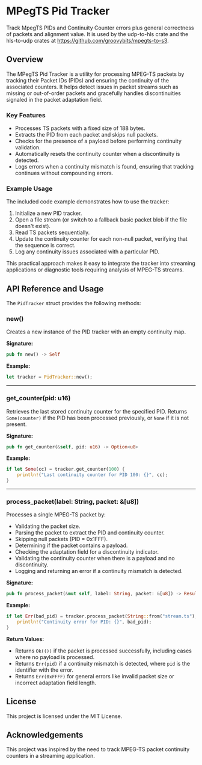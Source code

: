 # MPegTS Pid Tracker

Track MpegTS PIDs and Continuity Counter errors plus general correctness of packets and alignment value. It is used by the udp-to-hls crate and the hls-to-udp crates at https://github.com/groovybits/mpegts-to-s3.

## Overview

The MPegTS Pid Tracker is a utility for processing MPEG-TS packets by tracking their Packet IDs (PIDs) and ensuring the continuity of the associated counters. It helps detect issues in packet streams such as missing or out-of-order packets and gracefully handles discontinuities signaled in the packet adaptation field.

### Key Features

- Processes TS packets with a fixed size of 188 bytes.
- Extracts the PID from each packet and skips null packets.
- Checks for the presence of a payload before performing continuity validation.
- Automatically resets the continuity counter when a discontinuity is detected.
- Logs errors when a continuity mismatch is found, ensuring that tracking continues without compounding errors.

### Example Usage

The included code example demonstrates how to use the tracker:

1. Initialize a new PID tracker.
2. Open a file stream (or switch to a fallback basic packet blob if the file doesn't exist).
3. Read TS packets sequentially.
4. Update the continuity counter for each non-null packet, verifying that the sequence is correct.
5. Log any continuity issues associated with a particular PID.

This practical approach makes it easy to integrate the tracker into streaming applications or diagnostic tools requiring analysis of MPEG-TS streams.

## API Reference and Usage

The `PidTracker` struct provides the following methods:
### new()
Creates a new instance of the PID tracker with an empty continuity map.

**Signature:**
```rust
pub fn new() -> Self
```

**Example:**
```rust
let tracker = PidTracker::new();
```

---

### get_counter(pid: u16)
Retrieves the last stored continuity counter for the specified PID. Returns `Some(counter)` if the PID has been processed previously, or `None` if it is not present.

**Signature:**
```rust
pub fn get_counter(&self, pid: u16) -> Option<u8>
```

**Example:**
```rust
if let Some(cc) = tracker.get_counter(100) {
    println!("Last continuity counter for PID 100: {}", cc);
}
```

---

### process_packet(label: String, packet: &[u8])
Processes a single MPEG-TS packet by:
- Validating the packet size.
- Parsing the packet to extract the PID and continuity counter.
- Skipping null packets (PID = 0x1FFF).
- Determining if the packet contains a payload.
- Checking the adaptation field for a discontinuity indicator.
- Validating the continuity counter when there is a payload and no discontinuity.
- Logging and returning an error if a continuity mismatch is detected.

**Signature:**
```rust
pub fn process_packet(&mut self, label: String, packet: &[u8]) -> Result<(), u16>
```

**Example:**
```rust
if let Err(bad_pid) = tracker.process_packet(String::from("stream.ts"), &packet) {
    println!("Continuity error for PID: {}", bad_pid);
}
```

**Return Values:**
- Returns `Ok(())` if the packet is processed successfully, including cases where no payload is processed.
- Returns `Err(pid)` if a continuity mismatch is detected, where `pid` is the identifier with the error.
- Returns `Err(0xFFFF)` for general errors like invalid packet size or incorrect adaptation field length.


## License

This project is licensed under the MIT License.

## Acknowledgements

This project was inspired by the need to track MPEG-TS packet continuity counters in a streaming application.